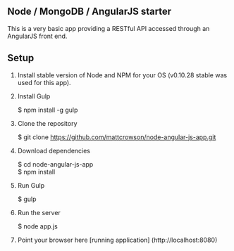 Node / MongoDB / AngularJS starter
----------------------------------

This is a very basic app providing a RESTful API accessed through an AngularJS front end.

## Setup

1. Install stable version of Node and NPM for your OS (v0.10.28 stable was used for this app).

2. Install Gulp

    $ npm install -g gulp

3. Clone the repository

    $ git clone https://github.com/mattcrowson/node-angular-js-app.git

4. Download dependencies

    $ cd node-angular-js-app    
    $ npm install

5. Run Gulp

    $ gulp

6. Run the server

    $ node app.js

7. Point your browser here [running application] (http://localhost:8080)